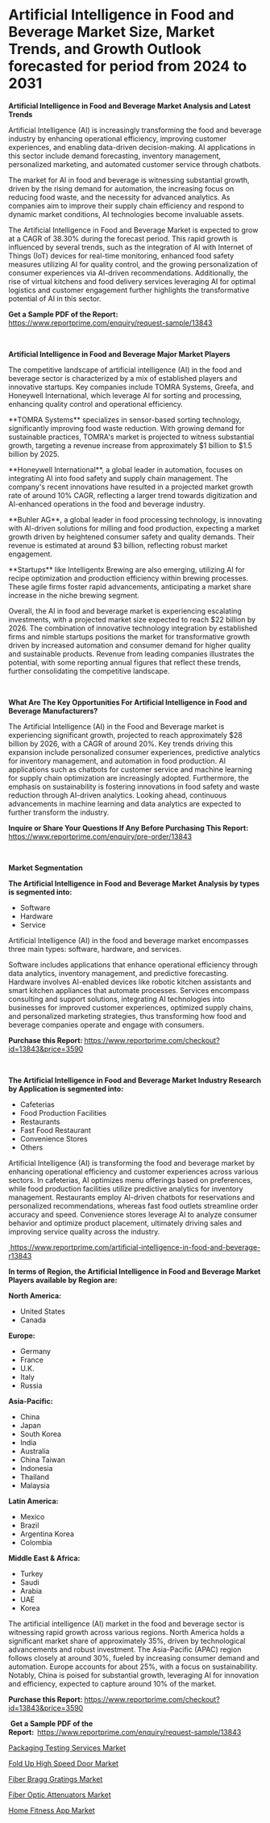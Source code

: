 <p><h1>Artificial Intelligence in Food and Beverage Market Size, Market Trends, and Growth Outlook forecasted for period from 2024 to 2031</h1></p><p><strong>Artificial Intelligence in Food and Beverage Market Analysis and Latest Trends</strong></p>
<p><p>Artificial Intelligence (AI) is increasingly transforming the food and beverage industry by enhancing operational efficiency, improving customer experiences, and enabling data-driven decision-making. AI applications in this sector include demand forecasting, inventory management, personalized marketing, and automated customer service through chatbots. </p><p>The market for AI in food and beverage is witnessing substantial growth, driven by the rising demand for automation, the increasing focus on reducing food waste, and the necessity for advanced analytics. As companies aim to improve their supply chain efficiency and respond to dynamic market conditions, AI technologies become invaluable assets.</p><p>The Artificial Intelligence in Food and Beverage Market is expected to grow at a CAGR of 38.30% during the forecast period. This rapid growth is influenced by several trends, such as the integration of AI with Internet of Things (IoT) devices for real-time monitoring, enhanced food safety measures utilizing AI for quality control, and the growing personalization of consumer experiences via AI-driven recommendations. Additionally, the rise of virtual kitchens and food delivery services leveraging AI for optimal logistics and customer engagement further highlights the transformative potential of AI in this sector.</p></p>
<p><strong>Get a Sample PDF of the Report:&nbsp;</strong> <a href="https://www.reportprime.com/enquiry/request-sample/13843?utm_campaign=62&utm_medium=2&utm_source=Github&utm_content=ia&utm_term=29112024&utm_id=artificial-intelligence-in-food-and-beverage">https://www.reportprime.com/enquiry/request-sample/13843</a></p>
<p>&nbsp;</p>
<p><strong>Artificial Intelligence in Food and Beverage Major Market Players</strong></p>
<p><p>The competitive landscape of artificial intelligence (AI) in the food and beverage sector is characterized by a mix of established players and innovative startups. Key companies include TOMRA Systems, Greefa, and Honeywell International, which leverage AI for sorting and processing, enhancing quality control and operational efficiency.</p><p>**TOMRA Systems** specializes in sensor-based sorting technology, significantly improving food waste reduction. With growing demand for sustainable practices, TOMRA's market is projected to witness substantial growth, targeting a revenue increase from approximately $1 billion to $1.5 billion by 2025.</p><p>**Honeywell International**, a global leader in automation, focuses on integrating AI into food safety and supply chain management. The company's recent innovations have resulted in a projected market growth rate of around 10% CAGR, reflecting a larger trend towards digitization and AI-enhanced operations in the food and beverage industry.</p><p>**Buhler AG**, a global leader in food processing technology, is innovating with AI-driven solutions for milling and food production, expecting a market growth driven by heightened consumer safety and quality demands. Their revenue is estimated at around $3 billion, reflecting robust market engagement.</p><p>**Startups** like Intelligentx Brewing are also emerging, utilizing AI for recipe optimization and production efficiency within brewing processes. These agile firms foster rapid advancements, anticipating a market share increase in the niche brewing segment.</p><p>Overall, the AI in food and beverage market is experiencing escalating investments, with a projected market size expected to reach $22 billion by 2026. The combination of innovative technology integration by established firms and nimble startups positions the market for transformative growth driven by increased automation and consumer demand for higher quality and sustainable products. Revenue from leading companies illustrates the potential, with some reporting annual figures that reflect these trends, further consolidating the competitive landscape.</p></p>
<p>&nbsp;</p>
<p><strong>What Are The Key Opportunities For Artificial Intelligence in Food and Beverage Manufacturers?</strong></p>
<p><p>The Artificial Intelligence (AI) in the Food and Beverage market is experiencing significant growth, projected to reach approximately $28 billion by 2026, with a CAGR of around 20%. Key trends driving this expansion include personalized consumer experiences, predictive analytics for inventory management, and automation in food production. AI applications such as chatbots for customer service and machine learning for supply chain optimization are increasingly adopted. Furthermore, the emphasis on sustainability is fostering innovations in food safety and waste reduction through AI-driven analytics. Looking ahead, continuous advancements in machine learning and data analytics are expected to further transform the industry.</p></p>
<p><strong>Inquire or Share Your Questions If Any Before Purchasing This Report:</strong> <a href="https://www.reportprime.com/enquiry/pre-order/13843?utm_campaign=62&utm_medium=2&utm_source=Github&utm_content=ia&utm_term=29112024&utm_id=artificial-intelligence-in-food-and-beverage">https://www.reportprime.com/enquiry/pre-order/13843</a></p>
<p>&nbsp;</p>
<p><strong>Market Segmentation</strong></p>
<p><strong>The Artificial Intelligence in Food and Beverage Market Analysis by types is segmented into:</strong></p>
<p><ul><li>Software</li><li>Hardware</li><li>Service</li></ul></p>
<p><p>Artificial Intelligence (AI) in the food and beverage market encompasses three main types: software, hardware, and services. </p><p>Software includes applications that enhance operational efficiency through data analytics, inventory management, and predictive forecasting. Hardware involves AI-enabled devices like robotic kitchen assistants and smart kitchen appliances that automate processes. Services encompass consulting and support solutions, integrating AI technologies into businesses for improved customer experiences, optimized supply chains, and personalized marketing strategies, thus transforming how food and beverage companies operate and engage with consumers.</p></p>
<p><strong>Purchase this Report:&nbsp;</strong><a href="https://www.reportprime.com/checkout?id=13843&price=3590&utm_campaign=62&utm_medium=2&utm_source=Github&utm_content=ia&utm_term=29112024&utm_id=artificial-intelligence-in-food-and-beverage">https://www.reportprime.com/checkout?id=13843&price=3590</a></p>
<p>&nbsp;</p>
<p><strong>The Artificial Intelligence in Food and Beverage Market Industry Research by Application is segmented into:</strong></p>
<p><ul><li>Cafeterias</li><li>Food Production Facilities</li><li>Restaurants</li><li>Fast Food Restaurant</li><li>Convenience Stores</li><li>Others</li></ul></p>
<p><p>Artificial Intelligence (AI) is transforming the food and beverage market by enhancing operational efficiency and customer experiences across various sectors. In cafeterias, AI optimizes menu offerings based on preferences, while food production facilities utilize predictive analytics for inventory management. Restaurants employ AI-driven chatbots for reservations and personalized recommendations, whereas fast food outlets streamline order accuracy and speed. Convenience stores leverage AI to analyze consumer behavior and optimize product placement, ultimately driving sales and improving service quality across the industry.</p></p>
<p><a href="https://www.reportprime.com/artificial-intelligence-in-food-and-beverage-r13843?utm_campaign=62&utm_medium=2&utm_source=Github&utm_content=ia&utm_term=29112024&utm_id=artificial-intelligence-in-food-and-beverage">&nbsp;https://www.reportprime.com/artificial-intelligence-in-food-and-beverage-r13843</a></p>
<p><strong>In terms of Region, the Artificial Intelligence in Food and Beverage Market Players available by Region are:</strong></p>
<p>
    <p> <strong> North America: </strong>
        <ul>
            <li>United States</li>
            <li>Canada</li>
        </ul>
        </p> 
    <p> <strong> Europe: </strong>
        <ul>
            <li>Germany</li>
            <li>France</li>
            <li>U.K.</li>
            <li>Italy</li>
            <li>Russia</li>
        </ul>
        </p> 
    <p> <strong> Asia-Pacific: </strong>
        <ul>
            <li>China</li>
            <li>Japan</li>
            <li>South Korea</li>
            <li>India</li>
            <li>Australia</li>
            <li>China Taiwan</li>
            <li>Indonesia</li>
            <li>Thailand</li>
            <li>Malaysia</li>
        </ul>
        </p> 
    <p> <strong> Latin America: </strong>
        <ul>
            <li>Mexico</li>
            <li>Brazil</li>
            <li>Argentina Korea</li>
            <li>Colombia</li>
        </ul>
        </p> 
    <p> <strong> Middle East & Africa: </strong>
        <ul>
            <li>Turkey</li>
            <li>Saudi</li>
            <li>Arabia</li>
            <li>UAE</li>
            <li>Korea</li>
        </ul>
    </p>
    </p>
<p><p>The artificial intelligence (AI) market in the food and beverage sector is witnessing rapid growth across various regions. North America holds a significant market share of approximately 35%, driven by technological advancements and robust investment. The Asia-Pacific (APAC) region follows closely at around 30%, fueled by increasing consumer demand and automation. Europe accounts for about 25%, with a focus on sustainability. Notably, China is poised for substantial growth, leveraging AI for innovation and efficiency, expected to capture around 10% of the market.</p></p>
<p><strong>Purchase this Report: </strong><a href="https://www.reportprime.com/checkout?id=13843&price=3590&utm_campaign=62&utm_medium=2&utm_source=Github&utm_content=ia&utm_term=29112024&utm_id=artificial-intelligence-in-food-and-beverage">https://www.reportprime.com/checkout?id=13843&price=3590</a></p>
<p>&nbsp;<strong>Get a Sample PDF of the Report:&nbsp;&nbsp;</strong><a href="https://www.reportprime.com/enquiry/request-sample/13843?utm_campaign=62&utm_medium=2&utm_source=Github&utm_content=ia&utm_term=29112024&utm_id=artificial-intelligence-in-food-and-beverage">https://www.reportprime.com/enquiry/request-sample/13843</a></p>
<p><strong></strong></p>
<p><p><a href="https://github.com/WashimHussain441/Market-Research-Report-List-1/blob/main/packaging-testing-services-market.md?utm_campaign=62&utm_medium=2&utm_source=Github&utm_content=ia&utm_term=29112024&utm_id=artificial-intelligence-in-food-and-beverage">Packaging Testing Services Market</a></p><p><a href="https://issuu.com/reportprime-2/docs/fold-up-high-speed-door-market-size-2030.pptx?utm_campaign=62&utm_medium=2&utm_source=Github&utm_content=ia&utm_term=29112024&utm_id=artificial-intelligence-in-food-and-beverage">Fold Up High Speed Door Market</a></p><p><a href="https://www.linkedin.com/pulse/navigating-global-fiber-bragg-gratings-market-from-trends-s1vic?utm_campaign=62&utm_medium=2&utm_source=Github&utm_content=ia&utm_term=29112024&utm_id=artificial-intelligence-in-food-and-beverage">Fiber Bragg Gratings Market</a></p><p><a href="https://www.linkedin.com/pulse/fiber-optic-attenuators-market-outlook-complete-industry-f2zcc?utm_campaign=62&utm_medium=2&utm_source=Github&utm_content=ia&utm_term=29112024&utm_id=artificial-intelligence-in-food-and-beverage">Fiber Optic Attenuators Market</a></p><p><a href="https://github.com/SanjidaMahmud54/Market-Research-Report-List-1/blob/main/home-fitness-app-market.md?utm_campaign=62&utm_medium=2&utm_source=Github&utm_content=ia&utm_term=29112024&utm_id=artificial-intelligence-in-food-and-beverage">Home Fitness App Market</a></p></p>